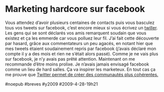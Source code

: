 # Marketing hardcore sur facebook

Vous attendez d’avoir plusieurs centaines de contacts puis vous basculez tous vos tweets sur facebook, c’est encore mieux si vous écrivez un [twiller](http://twiller.tcrouzet.com/). Les gens qui se sont déclarés vos amis remarquent soudain que vous existez et ça les emmerde car vous polluez leur fil. J’ai fait cette découverte par hasard, grâce aux commentateurs un peu agacés, en notant hier que mes tweets étaient soudainement repris par facebook (j’avais déclaré mon compte il y a des mois et rien ne s’était alors passé). Comme je ne vais plus sur facebook, je n’y avais pas prêté attention. Maintenant on me recommande d’être moins prolixe. Je n’avais jamais envisagé facebook comme un lieu de hard salles. Ça va inspirer les marketeux. En tout cas ça me prouve que [Twitter permet de créer des communautés plus cohérentes.](../3/twitter-lecon-de-simplicite.md)

#noepub #breves #y2009 #2009-4-28-19h21
